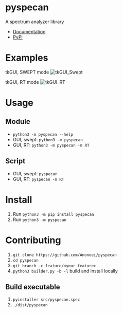 # pyspecan
 A spectrum analyzer library

 - [Documentation](https://anonoei.github.io/pyspecan/)
 - [PyPI](https://pypi.org/project/pyspecan/)

# Examples
tkGUI, SWEPT mode
![tkGUI_Swept](/media/SWEPT_tkGUI.png)

tkGUI, RT mode
![tkGUI_RT](/media/RT_tkGUI.png)

# Usage
## Module
- `python3 -m pyspecan --help`
- GUI, swept: `python3 -m pyspecan`
- GUI, RT: `python3 -m pyspecan -m RT`

## Script
- GUI, swept: `pyspecan`
- GUI, RT: `pyspecan -m RT`

# Install
1. Run `python3 -m pip install pyspecan`
2. Run `python3 -m pyspecan`

# Contributing
1. `git clone https://github.com/Anonoei/pyspecan`
2. `cd pyspecan`
3. `git branch -c feature/<your feature>`
4. `python3 builder.py -b -l` build and install locally

## Build executable
1. `pyinstaller src/pyspecan.spec`
2. `./dist/pyspecan`
